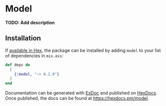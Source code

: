 # Model

**TODO: Add description**

## Installation

If [available in Hex](https://hex.pm/docs/publish), the package can be installed
by adding `model` to your list of dependencies in `mix.exs`:

```elixir
def deps do
  [
    {:model, "~> 0.1.0"}
  ]
end
```

Documentation can be generated with [ExDoc](https://github.com/elixir-lang/ex_doc)
and published on [HexDocs](https://hexdocs.pm). Once published, the docs can
be found at <https://hexdocs.pm/model>.

